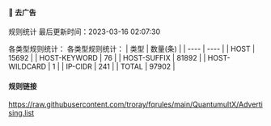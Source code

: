 #### 🧸 去广告

规则统计
最后更新时间：2023-03-16 02:07:30

各类型规则统计：
各类型规则统计：
| 类型 | 数量(条)  | 
| ---- | ----  |
| HOST | 15692  | 
| HOST-KEYWORD | 76  | 
| HOST-SUFFIX | 81892  | 
| HOST-WILDCARD | 1  | 
| IP-CIDR | 241  | 
| TOTAL | 97902  | 

#### 规则链接
https://raw.githubusercontent.com/troray/fqrules/main/QuantumultX/Advertising.list

